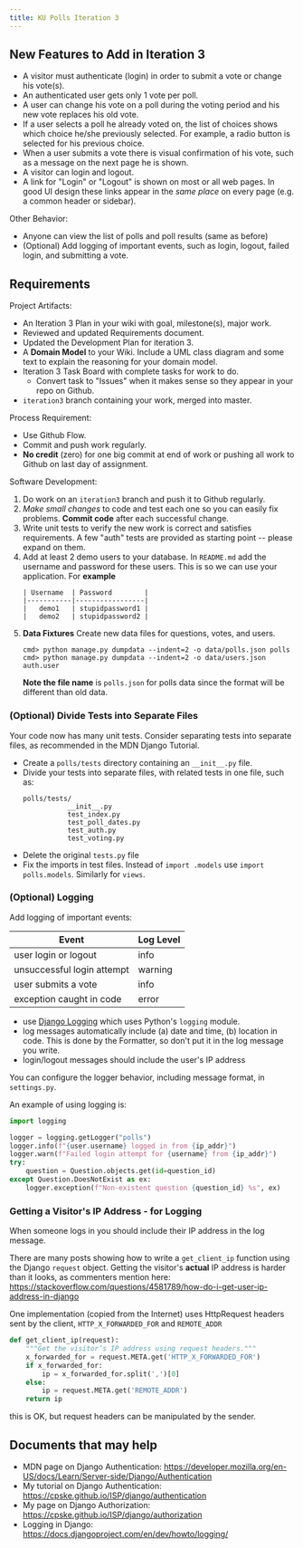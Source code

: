 ```yaml
---
title: KU Polls Iteration 3
---
```


## New Features to Add in Iteration 3

- A visitor must authenticate (login) in order to submit a vote or change his vote(s).
- An authenticated user gets only 1 vote per poll.
- A user can change his vote on a poll during the voting period and his new vote replaces his old vote. 
- If a user selects a poll he already voted on, the list of choices shows which choice he/she previously selected. For example, a radio button is selected for his previous choice.
- When a user submits a vote there is visual confirmation of his vote, such as a message on the next page he is shown.
- A visitor can login and logout.
- A link for "Login" or "Logout" is shown on most or all web pages.  In good UI design these links appear in the *same place* on every page (e.g. a common header or sidebar).

Other Behavior:

- Anyone can view the list of polls and poll results (same as before)
- (Optional) Add logging of important events, such as login, logout, failed login, and submitting a vote.

## Requirements

Project Artifacts:

- An Iteration 3 Plan in your wiki with goal, milestone(s), major work.
- Reviewed and updated Requirements document. 
- Updated the Development Plan for iteration 3.
- A **Domain Model** to your Wiki. Include a UML class diagram and some text to explain the reasoning for your domain model.
- Iteration 3 Task Board with complete tasks for work to do.
  - Convert task to "Issues" when it makes sense so they appear in your repo on Github.
- `iteration3` branch containing your work, merged into master.

Process Requirement:

- Use Github Flow.
- Commit and push work regularly.
- **No credit** (zero) for one big commit at end of work or pushing all work to Github on last day of assignment.

Software Development:

1. Do work on an `iteration3` branch and push it to Github regularly.
2. *Make small changes* to code and test each one so you can easily fix problems.  **Commit code** after each successful change.
3. Write unit tests to verify the new work is correct and satisfies requirements. A few "auth" tests are provided as starting point -- please expand on them.
4. Add at least 2 demo users to your database.  In `README.md` add the username and password for these users.  This is so we can use your application.  For **example**
   ```
   | Username  | Password        |
   |-----------|-----------------|
   |   demo1   | stupidpassword1 |
   |   demo2   | stupidpassword2 |
   ```
5. **Data Fixtures** Create new data files for questions, votes, and users.
   ```
   cmd> python manage.py dumpdata --indent=2 -o data/polls.json polls 
   cmd> python manage.py dumpdata --indent=2 -o data/users.json auth.user
   ```
   **Note the file name** is `polls.json` for polls data since the format will be different than old data.



### (Optional) Divide Tests into Separate Files

Your code now has many unit tests. Consider separating tests
into separate files, as recommended in the MDN Django Tutorial.

- Create a `polls/tests` directory containing an `__init__.py` file.
- Divide your tests into separate files, with related tests in one file, such as:
  ```
  polls/tests/
             __init__.py
             test_index.py
             test_poll_dates.py
             test_auth.py
             test_voting.py
   ```
- Delete the original `tests.py` file
- Fix the imports in test files. Instead of `import .models` use `import polls.models`. Similarly for `views`.


### (Optional) Logging

Add logging of important events:

| Event                      | Log Level |
|----------------------------|-----------|
| user login or logout       | info      |
| unsuccessful login attempt | warning   |
| user submits a vote        | info      |
| exception caught in code   | error     |

- use [Django Logging][django-logging] which uses Python's `logging` module.
- log messages automatically include (a) date and time, (b) location in code. This is done by the Formatter, so don't put it in the log message you write.
- login/logout messages should include the user's IP address 

You can configure the logger behavior, including message format, in `settings.py`.

An example of using logging is:

```python
import logging

logger = logging.getLogger("polls")
logger.info(f"{user.username} logged in from {ip_addr}")
logger.warn(f"Failed login attempt for {username} from {ip_addr}")
try:
    question = Question.objects.get(id=question_id)
except Question.DoesNotExist as ex:
    logger.exception(f"Non-existent question {question_id} %s", ex)
```

### Getting a Visitor's IP Address - for Logging

When someone logs in you should include their IP address in the log message.

There are many posts showing how to write a `get_client_ip` 
function using the Django `request` object.
Getting the visitor's **actual** IP address is harder than it looks,
as commenters mention here:
<https://stackoverflow.com/questions/4581789/how-do-i-get-user-ip-address-in-django>

One implementation (copied from the Internet)
uses HttpRequest headers sent by the client, 
`HTTP_X_FORWARDED_FOR` and `REMOTE_ADDR`

```python
def get_client_ip(request):
    """Get the visitor’s IP address using request headers."""
    x_forwarded_for = request.META.get('HTTP_X_FORWARDED_FOR')
    if x_forwarded_for:
        ip = x_forwarded_for.split(',')[0]
    else:
        ip = request.META.get('REMOTE_ADDR')
    return ip
```
this is OK, but request headers can be manipulated by the sender.

## Documents that may help

- MDN page on Django Authentication: <https://developer.mozilla.org/en-US/docs/Learn/Server-side/Django/Authentication>
- My tutorial on Django Authentication: <https://cpske.github.io/ISP/django/authentication>
- My page on Django Authorization: <https://cpske.github.io/ISP/django/authorization>
- Logging in Django: <https://docs.djangoproject.com/en/dev/howto/logging/>

[django-logging]: https://docs.djangoproject.com/en/dev/howto/logging/
